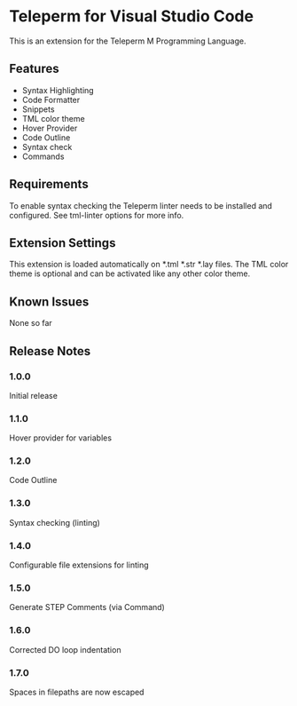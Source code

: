 # Teleperm for Visual Studio Code

This is an extension for the Teleperm M Programming Language.

## Features

- Syntax Highlighting
- Code Formatter
- Snippets
- TML color theme
- Hover Provider
- Code Outline
- Syntax check
- Commands


## Requirements

To enable syntax checking the Teleperm linter needs to be installed and configured. See tml-linter options for more info.

## Extension Settings

This extension is loaded automatically on *.tml *.str *.lay files. The TML color theme is optional and can be activated like any other color theme.

## Known Issues

None so far

## Release Notes



### 1.0.0

Initial release

### 1.1.0

Hover provider for variables

### 1.2.0

Code Outline

### 1.3.0

Syntax checking (linting)

### 1.4.0

Configurable file extensions for linting

### 1.5.0

Generate STEP Comments (via Command)

### 1.6.0

Corrected DO loop indentation

### 1.7.0

Spaces in filepaths are now escaped
